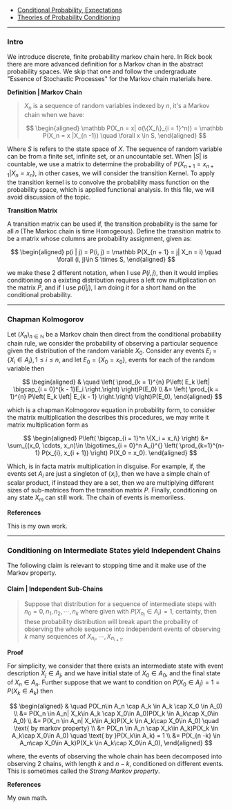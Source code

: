 - [Conditional Probability, Expectations](../MATH%20000%20Math%20Essential/Probability,%20Stats,%20Combinatorics,%20Information%20Theory/Conditional%20Probability,%20Expectations.md)
- [Theories of Probability Conditioning](../AMATH%20561%20Probability%20Theory/Probability%20Basics/Theories%20of%20Probability%20Conditioning.md)

---
### **Intro**

We introduce discrete, finite probability markov chain here. In Rick book there are more advanced definition for a Markov chan in the abstract probability spaces. We skip that one and follow the undergraduate "Essence of Stochastic Processes" for the Markov chain materials here. 

**Definition | Markov Chain**

> $X_n$ is a sequence of random variables indexed by $n$, it's a Markov chain when we have: 
> 
> $$
> \begin{aligned}
>     \mathbb P(X_n = x| σ(\{X_i\}_{i = 1}^n)) = \mathbb P(X_n = x |X_{n -1})
>     \quad \forall x \in S, 
> \end{aligned}
> $$
> 

Where $S$ is refers to the state space of $X$. The sequence of random variable can be from a finite set, infinite set, or an uncountable set. When $|S|$ is countable, we use a matrix to determine the probability of $\mathbb P(X_{n + 1} = x_{n + 1}| X_n = x_n)$, in other cases, we will consider the transition Kernel. To apply the transition kernel is to convolve the probability mass function on the probability space, which is applied functional analysis. In this file, we will avoid discussion of the topic. 

**Transition Matrix**

A transition matrix can be used if, the transition probability is the same for all $n$ (The Markoc chain is time Homogeous). Define the transition matrix to be a matrix whose columns are probability assignment, given as: 

$$
\begin{aligned}
    p(i | j) = P(i, j) = \mathbb P(X_{n + 1} = j| X_n = i) \quad \forall (i, j)\in S \times S, 
\end{aligned}
$$

we make these 2 different notation, when I use $P(i, j)$, then it would implies conditioning on a exixting distribution requires a left row multiplication on the matrix $P$, and if I use $p(i |j)$, I am doing it for a short hand on the conditional probability. 


---
### **Chapman Kolmogorov**

Let $(X_n)_{n\in \mathbb N}$ be a Markov chain then direct from the conditional probability chain rule, we consider the probability of observing a particular sequence given the distribution of the random variable $X_0$. Consider any events $E_i = \{X_i \in A_i\}, 1 \le i \le n$, and let $E_0 = \{X_0 = x_0\}$, events for each of the random variable then 

$$
\begin{aligned}
    & \quad
    \left(
    \prod_{k = 1}^{n} 
    P\left(
        E_k \left| 
        \bigcap_{i = 0}^{k - 1}E_i
    \right.\right)
    \right)P(E_0) 
    \\
    &= \left(
        \prod_{k = 1}^{n} 
        P\left(
            E_k \left| 
            E_{k - 1}
        \right.\right)
    \right)P(E_0), 
\end{aligned}
$$

which is a chapman Kolmogorov equation in probability form, to consider the matrix multiplication the describes this procedures, we may write it matrix multiplication form as

$$
\begin{aligned}
    P\left(
        \bigcap_{i = 1}^n \{X_i = x_i\}
    \right) &= 
    \sum_{(x_0, \cdots, x_n)\in \bigotimes_{i = 0}^n A_i}^{}
    \left(
        \prod_{k=1}^{n-1} 
        P(x_{i}, x_{i + 1})
    \right)
    P(X_0 = x_0). 
\end{aligned}
$$

Which, is in facta matrix multiplication in disguise. For example, if, the events set $A_i$ are just a singleton of $\{x_i\}$, then we have a simple chain of scalar product, if instead they are a set, then we are multiplying different sizes of sub-matrices from the transition matrix $P$. Finally, conditioning on any state $X_m$ can still work. The chain of events is memoriless. 

 
**References**

This is my own work. 

---
### **Conditioning on Intermediate States yield Independent Chains**

The following claim is relevant to stopping time and it make use of the Markov property. 

#### **Claim | Independent Sub-Chains**
> Suppose that distribution for a sequence of intermediate steps with $n_0 = 0, n_1, n_2, \cdots, n_k$ where given with $P(X_{n_i}\in A_i) = 1$, certainty, then these probability distribution will break apart the probaility of observing the whole sequence into independent events of observing $k$ many sequences of $X_{n_i},\cdots, X_{n_{i + 1}}$. 

**Proof**

For simplicity, we consider that there exists an intermediate state with event description $X_j \in A_j$, and we have initial state of $X_0 \in A_0$, and the final state of $X_n \in A_n$. Further suppose that we want to condition on $P(X_0 \in A_j) = 1 = P(X_k\in A_k)$ then

$$
\begin{aligned}
    & \quad 
    P(X_n\in A_n \cap A_k \in A_k \cap X_0 \in A_0)
    \\
    &= 
    P(X_n \in A_n| X_k\in A_k \cap X_0\in A_0)P(X_k \in A_k\cap X_0\in A_0)
    \\
    &= P(X_n \in A_n| X_k\in A_k)P(X_k \in A_k\cap X_0\in A_0) \quad \text{ by markov property}
    \\
    &= P(X_n \in A_n \cap X_k\in A_k)P(X_k \in A_k\cap X_0\in A_0) \quad \text{ by }P(X_k\in A_k) = 1
    \\
    &= P(X_{n -k} \in A_n\cap X_0\in A_k)P(X_k \in A_k\cap X_0\in A_0), 
\end{aligned}
$$

where, the events of observing the whole chain has been decomposed into observing 2 chains, with length $k$ and $n - k$, conditioned on different events. This is sometimes called the *Strong Markov property*. 


**References**

My own math. 